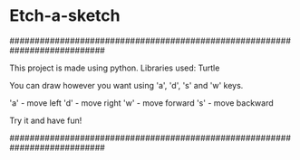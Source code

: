 # Etch-a-sketch


###########################################################################

This project is made using python.
Libraries used: Turtle  

You can draw however you want using 'a', 'd', 's' and 'w' keys.

'a' - move left
'd' - move right 
'w' - move forward 
's' - move backward  

Try it and have fun! 

###########################################################################

